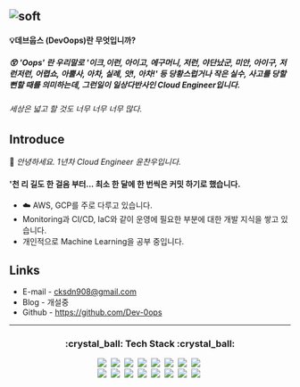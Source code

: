 ![soft](https://capsule-render.vercel.app/api?type=soft&color=auto&text=Dev%20Oops%20&desc=%20Today%20I%20don't%20feel%20like%20doing%20anything&fontSize=40&animation=twinkling&descAlignY=80)
-----
#### :bulb:데브웁스 (DevOops)란 무엇입니까?<br>
#####  :astonished: 'Oops' 란 우리말로  _'이크,이런, 아이고, 에구머니, 저런, 야단났군, 미안, 아이구, 저런저런, 어렵쇼, 아뿔사, 아차, 실례, 앗!, 아차!'_ 등 당황스럽거나 작은 실수, 사고를 당할 뻔할 때를 의미하는데, 그런일이 일상다반사인 Cloud Engineer입니다.

######  세상은 넓고 할 것도 너무 너무 너무  많다.

Introduce
-----
👋 *안녕하세요. 1년차 Cloud Engineer 윤찬우입니다.*

#### **'천 리 길도 한 걸음 부터... 최소 한 달에 한 번씩은 커밋 하기로 했습니다.**
- :cloud: AWS, GCP를 주로 다루고 있습니다.  
- Monitoring과 CI/CD, IaC와 같이 운영에 필요한 부분에 대한 개발 지식을 쌓고 있습니다.
- 개인적으로 Machine Learning을 공부 중입니다.

Links
---
- E-mail - cksdn908@gmail.com
- Blog - 개설중
- Github - https://github.com/Dev-0ops
---



<h3 align="center"> :crystal_ball: Tech Stack  :crystal_ball:</h3>

<p align="center">
  <img src="https://img.shields.io/badge/AWS-333664?style=flat-square&logo=amazon-aws&logoColor=white"/></a>&nbsp
  <img src="https://img.shields.io/badge/GCP-4285F4?style=flat-square&logo=google-cloud&logoColor=white"/></a>&nbsp
  <img src="https://img.shields.io/badge/NCP-03C75A?style=flat-square&logo=naver&logoColor=white"/></a>&nbsp
  <img src="https://img.shields.io/badge/Kubernetes-326CE5?style=flat-square&logo=Kubernetes&logoColor=white"/></a>&nbsp
  <img src="https://img.shields.io/badge/Prometheus-E6522C?style=flat-square&logo=prometheus&logoColor=white"/></a>&nbsp
  <img src="https://img.shields.io/badge/Grafana-F46800?style=flat-square&logo=Grafana&logoColor=white"/></a>&nbsp
  <img src="https://img.shields.io/badge/InfluxDB-22ADF6?style=flat-square&logo=InfluxDB&logoColor=white"/></a>&nbsp
  <img src="https://img.shields.io/badge/ElasticStack-005571?style=flat-square&logo=ElasticStack&logoColor=white"/></a>&nbsp<br>
  <img src="https://img.shields.io/badge/Terraform-7B42BC?style=flat-square&logo=Terraform&logoColor=white"/></a>&nbsp
  <img src="https://img.shields.io/badge/Jenkins-D24939?style=flat-square&logo=Jenkins&logoColor=white"/></a>&nbsp
  <img src="https://img.shields.io/badge/Apache-D22128?style=flat-square&logo=Apache&logoColor=white"/></a>&nbsp
  <img src="https://img.shields.io/badge/Tomcat-F8DC75?style=flat-square&logo=ApacheTomcat&logoColor=white"/></a>&nbsp
  <img src="https://img.shields.io/badge/Python-3766AB?style=flat-square&logo=Python&logoColor=white"/></a>&nbsp
  <img src="https://img.shields.io/badge/Java-1E8CBE?style=flat-square&logo=Java&logoColor=white"/></a>&nbsp
  <img src="https://img.shields.io/badge/C-A8B9CC?style=flat-square&logo=C&logoColor=white"/></a>&nbsp
  <img src="https://img.shields.io/badge/Linux-FCC624?style=flat-square&logo=Linux&logoColor=white"/></a>&nbsp


</p>




<!---
Dev-0ops/Dev-0ops is a ✨ special ✨ repository because its `README.md` (this file) appears on your GitHub profile.
You can click the Preview link to take a look at your changes.
--->

